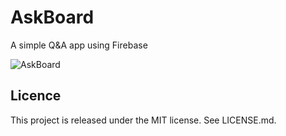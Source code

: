 AskBoard
==
A simple Q&A app using Firebase

![AskBoard](https://raw.github.com/onmyway133/AskBoard/master/Screenshots/questions.png)

Licence
--
This project is released under the MIT license. See LICENSE.md.